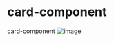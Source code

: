 # card-component
card-component
![image](https://user-images.githubusercontent.com/122161695/213296160-b34afa1e-ca69-4b51-ac8d-e213f4749c98.png)
